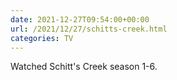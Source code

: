 ```yaml
---
date: 2021-12-27T09:54:00+00:00
url: /2021/12/27/schitts-creek.html
categories: TV
---
```

Watched Schitt's Creek season 1-6.




